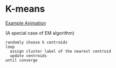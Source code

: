 # K-means

[Example Animation](http://shabal.in/visuals/kmeans/1.html)

(A special case of EM algorithm)
```
randomly choose k centroids
loop
  assign cluster label of the nearest centroid
  update centroids 
until converge
```
  